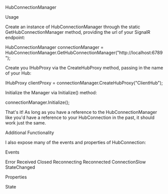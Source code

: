 HubConnectionManager

Usage

Create an instance of HubConnectionManager through the static GetHubConnectionManager method, providing the url of your SignalR endpoint:

HubConnectionManager connectionManager = HubConnectionManager.GetHubConnectionManager("http://localhost:6789");

Create you IHubProxy via the CreateHubProxy method, passing in the name of your Hub:

IHubProxy clientProxy = connectionManager.CreateHubProxy("ClientHub");

Initialize the Manager via Initialize() method:

connectionManager.Initialize();

That's it! As long as you have a reference to the HubConnectionManager like you'd have a reference to your HubConnection in the past, it should work just the same.

Additional Functionality

I also expose many of the events and properties of HubConnection:

Events

Error
Received
Closed
Reconnecting
Reconnected
ConnectionSlow
StateChanged

Properties

State